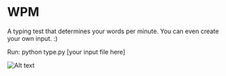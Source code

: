 WPM
===

A typing test that determines your words per minute. You can even create your own input. :)

Run: python type.py [your input file here]

![Alt text](http://i307.photobucket.com/albums/nn284/xLitoRayRay/test_zpscec30719.png "WPM")
